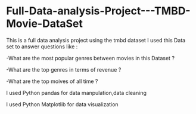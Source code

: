 # Full-Data-analysis-Project---TMBD-Movie-DataSet
This is a full data analysis project using the tmbd dataset
I used this Data set to answer questions like :

-What are the most popular genres between movies in this Dataset ?

-What are the top genres in terms of revenue ?

-What are the top moives of all time ?


I used Python pandas for data manpulation,data cleaning

I used Python Matplotlib for data visualization
